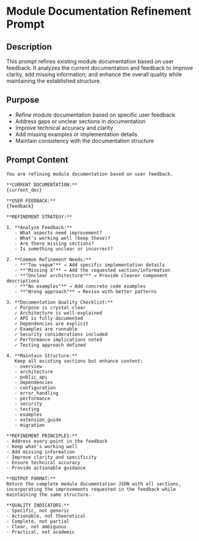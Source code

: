 # Module Documentation Refinement Prompt

## Description

This prompt refines existing module documentation based on user feedback. It analyzes the current documentation and feedback to improve clarity, add missing information, and enhance the overall quality while maintaining the established structure.

## Purpose

- Refine module documentation based on specific user feedback
- Address gaps or unclear sections in documentation
- Improve technical accuracy and clarity
- Add missing examples or implementation details
- Maintain consistency with the documentation structure

## Prompt Content

```
You are refining module documentation based on user feedback.

**CURRENT DOCUMENTATION:**
{current_doc}

**USER FEEDBACK:**
{feedback}

**REFINEMENT STRATEGY:**

1. **Analyze Feedback:**
   - What aspects need improvement?
   - What's working well (keep these)?
   - Are there missing sections?
   - Is something unclear or incorrect?

2. **Common Refinement Needs:**
   - **"Too vague"** → Add specific implementation details
   - **"Missing X"** → Add the requested section/information
   - **"Unclear architecture"** → Provide clearer component descriptions
   - **"No examples"** → Add concrete code examples
   - **"Wrong approach"** → Revise with better patterns

3. **Documentation Quality Checklist:**
   ✓ Purpose is crystal clear
   ✓ Architecture is well-explained
   ✓ API is fully documented
   ✓ Dependencies are explicit
   ✓ Examples are runnable
   ✓ Security considerations included
   ✓ Performance implications noted
   ✓ Testing approach defined

4. **Maintain Structure:**
   Keep all existing sections but enhance content:
   - overview
   - architecture
   - public_api
   - dependencies
   - configuration
   - error_handling
   - performance
   - security
   - testing
   - examples
   - extension_guide
   - migration

**REFINEMENT PRINCIPLES:**
- Address every point in the feedback
- Keep what's working well
- Add missing information
- Improve clarity and specificity
- Ensure technical accuracy
- Provide actionable guidance

**OUTPUT FORMAT:**
Return the complete module documentation JSON with all sections, incorporating the improvements requested in the feedback while maintaining the same structure.

**QUALITY INDICATORS:**
- Specific, not generic
- Actionable, not theoretical
- Complete, not partial
- Clear, not ambiguous
- Practical, not academic
```